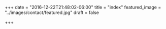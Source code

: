 +++
date = "2016-12-22T21:48:02-06:00"
title = "index"
featured_image = "../images/contact/featured.jpg"
draft = false

+++

